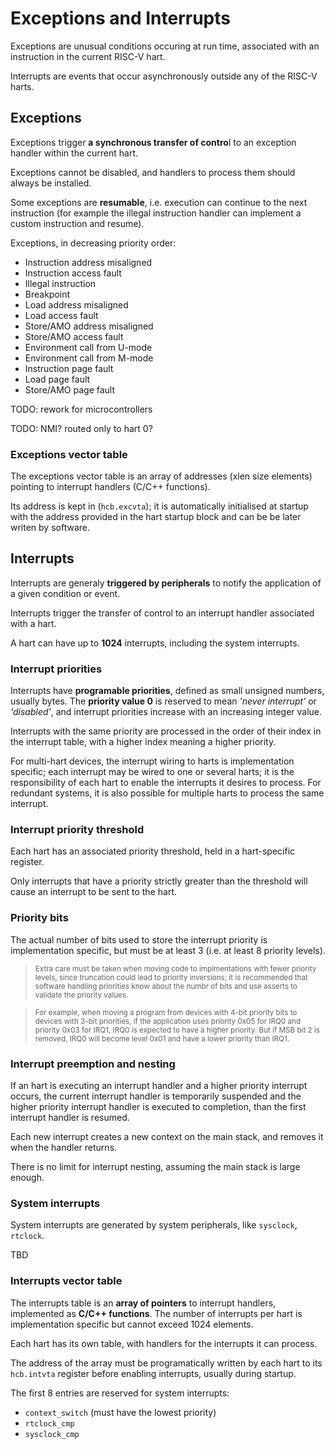 # Exceptions and Interrupts

Exceptions are unusual conditions occuring at run time, associated with an instruction in the current RISC-V hart.

Interrupts are events that occur asynchronously outside any of the RISC-V harts.

## Exceptions

Exceptions trigger **a synchronous transfer of contro**l to an exception handler within the current hart.

Exceptions cannot be disabled, and handlers to process them should always be installed.

Some exceptions are **resumable**, i.e. execution can continue to the next instruction (for example the illegal instruction handler can implement a custom instruction and resume).

Exceptions, in decreasing priority order:

* Instruction address misaligned 
* Instruction access fault
* Illegal instruction
* Breakpoint
* Load address misaligned
* Load access fault
* Store/AMO address misaligned 
* Store/AMO access fault 
* Environment call from U-mode
* Environment call from M-mode
* Instruction page fault
* Load page fault
* Store/AMO page fault

TODO: rework for microcontrollers

TODO: NMI? routed only to hart 0?

### Exceptions vector table

The exceptions vector table is an array of addresses (xlen size elements) pointing to 
interrupt handlers (C/C++ functions).

Its address is kept in (`hcb.excvta`); it is automatically initialised at startup with 
the address provided in the hart startup block and can be be later writen by software.

## Interrupts

Interrupts are generaly **triggered by peripherals** to notify the application of a 
given condition or event. 

Interrupts trigger the transfer of control to an interrupt handler associated with a hart.

A hart can have up to **1024** interrupts, including the system interrupts.

### Interrupt priorities

Interrupts have **programable priorities**, defined as small unsigned numbers, 
usually bytes.
The **priority value 0** is reserved to mean 
_'never interrupt'_ or _'disabled'_, and interrupt priorities increase with 
an increasing integer value.

Interrupts with the same priority are processed in the order of their index 
in the interrupt 
table, with a higher index meaning a higher priority.

For multi-hart devices, the interrupt wiring to harts is implementation specific; 
each interrupt 
may be wired to one or several harts; it is the responsibility 
of each hart to enable the interrupts it desires to process. For redundant systems, 
it is also
possible for multiple harts to process the same interrupt.

### Interrupt priority threshold

Each hart has an associated priority threshold, held in a hart-specific register. 

Only interrupts that have a priority strictly greater than the threshold will 
cause an interrupt to 
be sent to the hart.

### Priority bits

The actual number of bits used to store the interrupt priority is implementation 
specific, but must 
be at least 3 (i.e. at least 8 priority levels).

> <sup>Extra care must be taken when moving code to implmentations with fewer 
  priority levels, since truncation could lead to priority inversions; it is 
  recommended that software handling priorities know about the numbr of bits 
  and use asserts to validate the priority values.</sup>
  
> <sup>For example, when moving a program from devices 
  with 4-bit priority bits to devices with 3-bit priorities, if the application 
  uses priority 0x05 for IRQ0 and priority 0x03 
  for IRQ1, IRQ0 is expected to have a higher 
  priority. But if MSB bit 2 is removed, IRQ0 will become level 0x01 and have a 
  lower priority than IRQ1.</sup>

### Interrupt preemption and nesting

If an hart is executing an interrupt handler and a higher priority interrupt occurs, the current interrupt handler is temporarily suspended and the higher priority interrupt handler is executed to completion, than the first interrupt handler is resumed.

Each new interrupt creates a new context on the main stack, and removes it when the handler returns.

There is no limit for interrupt nesting, assuming the main stack is large enough.

### System interrupts

System interrupts are generated by system peripherals, like `sysclock`, `rtclock`.

TBD

### Interrupts vector table

The interrupts table is an **array of pointers** to interrupt handlers, implemented as **C/C++ functions**. The number of interrupts per hart is implementation specific but cannot exceed 1024 elements.

Each hart has its own table, with handlers for the interrupts it can process.

The address of the array must be programatically written by each hart to its `hcb.intvta` register before enabling interrupts, usually during startup.

The first 8 entries are reserved for system interrupts:

* `context_switch` (must have the lowest priority)
* `rtclock_cmp`
* `sysclock_cmp`





